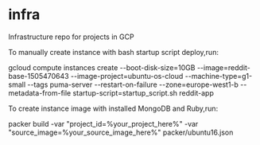 # infra
Infrastructure repo for  projects in GCP

To manually create instance with bash startup script deploy,run:

gcloud compute instances create --boot-disk-size=10GB --image=reddit-base-1505470643 --image-project=ubuntu-os-cloud --machine-type=g1-small --tags puma-server --restart-on-failure --zone=europe-west1-b --metadata-from-file startup-script=startup_script.sh reddit-app

To create instance image with installed MongoDB and Ruby,run:

packer build -var "project_id=%your_project_here%" -var "source_image=%your_source_image_here%" packer/ubuntu16.json 



